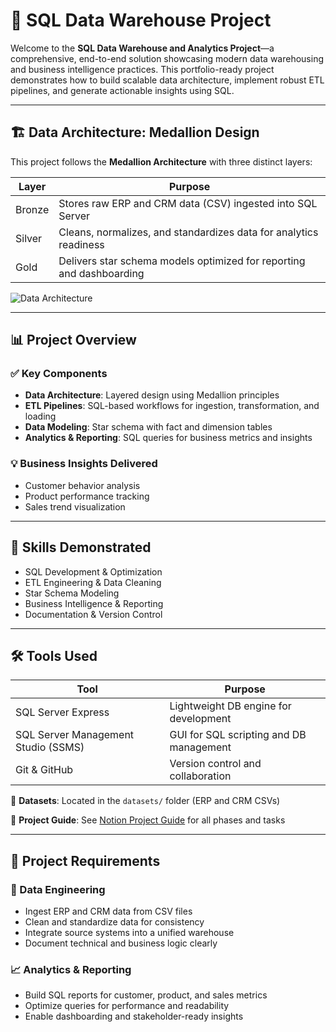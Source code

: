 # 🚀 SQL Data Warehouse Project

Welcome to the **SQL Data Warehouse and Analytics Project**—a comprehensive, end-to-end solution showcasing modern data warehousing and business intelligence practices. This portfolio-ready project demonstrates how to build scalable data architecture, implement robust ETL pipelines, and generate actionable insights using SQL.

---

## 🏗️ Data Architecture: Medallion Design

This project follows the **Medallion Architecture** with three distinct layers:

| Layer   | Purpose                                                                 |
|---------|-------------------------------------------------------------------------|
| Bronze  | Stores raw ERP and CRM data (CSV) ingested into SQL Server              |
| Silver  | Cleans, normalizes, and standardizes data for analytics readiness       |
| Gold    | Delivers star schema models optimized for reporting and dashboarding    |

![Data Architecture](docs/data_architecture.png)

---

## 📊 Project Overview

### ✅ Key Components

- **Data Architecture**: Layered design using Medallion principles
- **ETL Pipelines**: SQL-based workflows for ingestion, transformation, and loading
- **Data Modeling**: Star schema with fact and dimension tables
- **Analytics & Reporting**: SQL queries for business metrics and insights

### 💡 Business Insights Delivered

- Customer behavior analysis
- Product performance tracking
- Sales trend visualization

---

## 🧠 Skills Demonstrated

- SQL Development & Optimization  
- ETL Engineering & Data Cleaning  
- Star Schema Modeling  
- Business Intelligence & Reporting  
- Documentation & Version Control  

---

## 🛠️ Tools Used

| Tool                        | Purpose                                  |
|----------------------------|------------------------------------------|
| SQL Server Express         | Lightweight DB engine for development    |
| SQL Server Management Studio (SSMS) | GUI for SQL scripting and DB management |
| Git & GitHub               | Version control and collaboration        |


📁 **Datasets**: Located in the `datasets/` folder (ERP and CRM CSVs)

📘 **Project Guide**: See [Notion Project Guide](docs/project_guide.md) for all phases and tasks

---

## 📌 Project Requirements

### 🔧 Data Engineering

- Ingest ERP and CRM data from CSV files
- Clean and standardize data for consistency
- Integrate source systems into a unified warehouse
- Document technical and business logic clearly

### 📈 Analytics & Reporting

- Build SQL reports for customer, product, and sales metrics
- Optimize queries for performance and readability
- Enable dashboarding and stakeholder-ready insights



